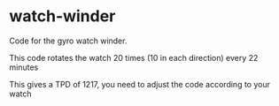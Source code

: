 # watch-winder
Code for the gyro watch winder.

This code rotates the watch 20 times (10 in each direction) every 22 minutes

This gives a TPD of 1217, you need to adjust the code according to your watch
